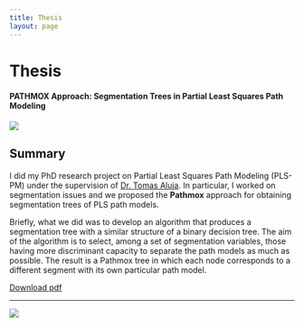 ```yaml
---
title: Thesis
layout: page
---
```


# Thesis

#### PATHMOX Approach: Segmentation Trees in Partial Least Squares Path Modeling

<img class="centered" src="https://lh5.googleusercontent.com/-8AttJYf-3YI/UJ1RA4-8QWI/AAAAAAAAC8w/ozUcpM2yUzs/s1600/pathmox_photo3.gif" style="display:block;margin-right:auto;margin-left:auto;text-align:center">


## Summary

I did my PhD research project on Partial Least Squares Path Modeling (PLS-PM) 
under the supervision of <a href="http://recerca.upc.edu/liam/menu1/tomas-aluja" target="_blank">Dr. Tomas Aluja</a>. 
In particular, I worked on segmentation 
issues and we proposed the **Pathmox** approach for obtaining segmentation trees 
of PLS path models.

Briefly, what we did was to develop an algorithm that produces a segmentation 
tree with a similar structure of a binary decision tree. The aim of the algorithm 
is to select, among a set of segmentation variables, those having more discriminant 
capacity to separate the path models as much as possible. The result is a Pathmox 
tree in which each node corresponds to a different segment with its own particular path model.

<a class="redbutton" href="/thesis/pathmox-approach-thesis-gaston-sanchez.pdf" target="_blank">Download pdf</a>

<hr>

<a href="http://www.phdcomics.com/comics.php" target="_blank"><img class="centered"  src="https://lh4.googleusercontent.com/-TLg2Kt8LLg0/UJ0Y8w-fZiI/AAAAAAAAC60/NyCLpTPp6rA/s1600/PATHMOX.png"></a>

